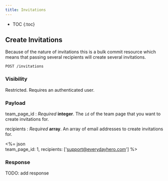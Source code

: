 ```yaml
---
title: Invitations
---
```


* TOC
{:toc}

## Create Invitations

Because of the nature of invitations this is a bulk commit resource
which means that passing several recipients will create several
invitations.

    POST /invitations

### Visibility

Restricted. Requires an authenticated user.

### Payload

team_page_id
: _Required_ **integer**. The `id` of the team page that you want to
create invitations for.

recipients
: _Required_ **array**. An array of email addresses to create
invitations for.

<%= json \
  team_page_id: 1,
  recipients: ['support@everydayhero.com']
%>

### Response

TODO: add response
